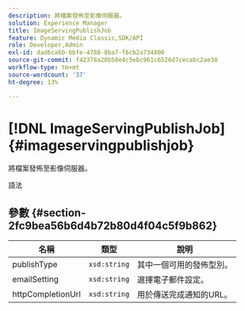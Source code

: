 ```yaml
---
description: 將檔案發佈至影像伺服器。
solution: Experience Manager
title: ImageServingPublishJob
feature: Dynamic Media Classic,SDK/API
role: Developer,Admin
exl-id: dad6ca6b-6bfe-4788-8ba7-f6cb2a734800
source-git-commit: f42378a20b58e4c5ebc961c6526d7cecabc2ae38
workflow-type: tm+mt
source-wordcount: '37'
ht-degree: 13%

---
```


# [!DNL ImageServingPublishJob]{#imageservingpublishjob}

將檔案發佈至影像伺服器。

語法

## 參數 {#section-2fc9bea56b6d4b72b80d4f04c5f9b862}

| 名稱 | 類型 | 說明 |
|---|---|---|
| publishType | `xsd:string` | 其中一個可用的發佈型別。 |
| emailSetting | `xsd:string` | 選擇電子郵件設定。 |
| httpCompletionUrl | `xsd:string` | 用於傳送完成通知的URL。 |
